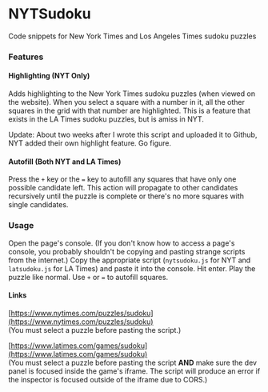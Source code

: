 # NYTSudoku

Code snippets for New York Times and Los Angeles Times sudoku puzzles

### Features

#### Highlighting (NYT Only)

Adds highlighting to the New York Times sudoku puzzles (when viewed on the website).
When you select a square with a number in it, all the other squares in the grid with that number are highlighted.
This is a feature that exists in the LA Times sudoku puzzles, but is amiss in NYT.

Update: About two weeks after I wrote this script and uploaded it to Github, NYT added their own highlight feature. Go figure.

#### Autofill (Both NYT and LA Times)

Press the `+` key or the `=` key to autofill any squares that have only one possible candidate left.
This action will propagate to other candidates recursively until the puzzle is complete or there's no more squares with
single candidates.

### Usage

Open the page's console. (If you don't know how to access a page's console, you probably shouldn't be copying and
pasting strange scripts from the internet.) Copy the appropriate script (`nytsudoku.js` for NYT and `latsudoku.js`
for LA Times) and paste it into the console. Hit enter. Play the puzzle like normal. Use `+` or `=` to autofill squares.

#### Links

[https://www.nytimes.com/puzzles/sudoku](https://www.nytimes.com/puzzles/sudoku)<br>
(You must select a puzzle before pasting the script.)

[https://www.latimes.com/games/sudoku](https://www.latimes.com/games/sudoku)<br>
(You must select a puzzle before pasting the script **AND** make sure the dev panel is focused inside the game's iframe.
The script will produce an error if the inspector is focused outside of the iframe due to CORS.)
